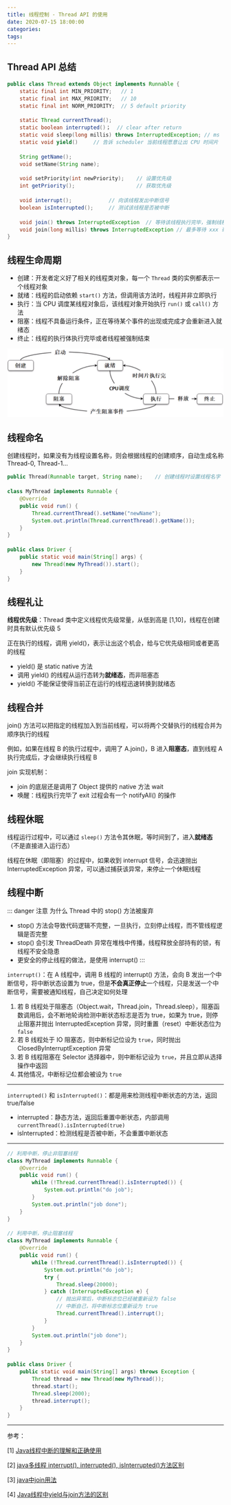 ```yaml
---
title: 线程控制 - Thread API 的使用
date: 2020-07-15 18:00:00
categories: 
tags:
---
```

## Thread API 总结
```java
public class Thread extends Object implements Runnable {
    static final int MIN_PRIORITY;   // 1
    static final int MAX_PRIORITY;   // 10
    static final int NORM_PRIORITY;  // 5 default priority

    static Thread currentThread();
    static boolean interrupted()；  // clear after return
    static void sleep​(long millis) throws InterruptedException; // ms
    static void yield()     // 告诉 scheduler 当前线程愿意让出 CPU 时间片

    String getName();                  
    void setName​(String name); 

    void setPriority​(int newPriority);    // 设置优先级
    int getPriority();                    // 获取优先级

    void interrupt();            // 向该线程发出中断信号
    boolean isInterrupted();     // 测试该线程是否被中断

    void join() throws InterruptedException  // 等待该线程执行完毕，强制线程执行完毕
    void join​(long millis) throws InterruptedException // 最多等待 xxx 毫秒
}
```

## 线程生命周期
- 创建：开发者定义好了相关的线程类对象，每一个 `Thread` 类的实例都表示一个线程对象
- 就绪：线程的启动依赖 `start()` 方法，但调用该方法时，线程并非立即执行
- 执行：当 CPU 调度某线程对象后，该线程对象开始执行 `run()` 或 `call()` 方法
- 阻塞：线程不具备运行条件，正在等待某个事件的出现或完成才会重新进入就绪态
- 终止：线程的执行体执行完毕或者线程被强制结束

![线程的运行状态](/img/Java/MultiThreadState.png)

## 线程命名
创建线程时，如果没有为线程设置名称，则会根据线程的创建顺序，自动生成名称 Thread-0, Thread-1...

```java
public Thread​(Runnable target, String name);    // 创建线程时设置线程名字

class MyThread implements Runnable {
    @Override
    public void run() {
        Thread.currentThread().setName("newName");
        System.out.println(Thread.currentThread().getName());
    }
}

public class Driver {
    public static void main(String[] args) {
        new Thread(new MyThread()).start();
    }
}
```

## 线程礼让
**线程优先级**：Thread 类中定义线程优先级常量，从低到高是 [1,10]，线程在创建时具有默认优先级 5

正在执行的线程，调用 yield()，表示让出这个机会，给与它优先级相同或者更高的线程  
- yield() 是 static native 方法
- 调用 yield() 的线程从运行态转为**就绪态**，而非阻塞态
- yield() 不能保证使得当前正在运行的线程迅速转换到就绪态

## 线程合并
join() 方法可以把指定的线程加入到当前线程，可以将两个交替执行的线程合并为顺序执行的线程

例如，如果在线程 B 的执行过程中，调用了 A.join()，B 进入**阻塞态**，直到线程 A 执行完成后，才会继续执行线程 B

join 实现机制：  
- join 的底层还是调用了 Object 提供的 native 方法 wait
- 唤醒：线程执行完毕了 exit 过程会有一个 notifyAll() 的操作

## 线程休眠
线程运行过程中，可以通过 `sleep()` 方法令其休眠，等时间到了，进⼊**就绪态**（不是直接进入运⾏态）

线程在休眠（即阻塞）的过程中，如果收到 interrupt 信号，会迅速抛出 InterruptedException 异常，可以通过捕获该异常，来停止一个休眠线程

## 线程中断
::: danger 注意
为什么 Thread 中的 stop() 方法被废弃  
- stop() 方法会导致代码逻辑不完整，一旦执行，立刻停止线程，而不管线程逻辑是否完整
- stop() 会引发 ThreadDeath 异常在堆栈中传播，线程释放全部持有的锁，有线程不安全隐患
- 更安全的停止线程的做法，是使用 interrupt()
:::

`interrupt()`：在 A 线程中，调用 B 线程的 interrupt() 方法，会向 B 发出一个中断信号，将中断状态设置为 true，但是**不会真正停止**⼀个线程，只是发送一个中断信号，需要被通知线程，自己决定如何处理

1. 若 B 线程处于阻塞态（Object.wait，Thread.join，Thread.sleep），阻塞函数调用后，会不断地轮询检测中断状态标志是否为 true，如果为 true，则停止阻塞并抛出 InterruptedException 异常，同时重置（reset）中断状态位为 `false`
2. 若 B 线程处于 IO 阻塞态，则中断标记位设为 `true`，同时抛出 ClosedByInterruptException 异常
3. 若 B 线程阻塞在 Selector 选择器中，则中断标记设为 `true`，并且立即从选择操作中返回
4. 其他情况，中断标记位都会被设为 `true`

---
`interrupted()` 和 `isInterrupted()`：都是用来检测线程中断状态的方法，返回 true/false  
- interrupted：静态方法，返回后重置中断状态，内部调用 `currentThread().isInterrupted(true)`
- isInterrupted：检测线程是否被中断，不会重置中断状态

---
```java
// 利用中断，停止非阻塞线程
class MyThread implements Runnable {
    @Override
    public void run() {
        while (!Thread.currentThread().isInterrupted()) {
            System.out.println("do job");
        }
        System.out.println("job done");
    }
}

// 利用中断，停止阻塞线程
class MyThread implements Runnable {
    @Override
    public void run() {
        while (!Thread.currentThread().isInterrupted()) {
            System.out.println("do job");
            try {
                Thread.sleep(20000);
            } catch (InterruptedException e) {
                // 抛出异常后，中断标志位已经被重新设为 false
                // 中断自己，将中断标志位重新设为 true
                Thread.currentThread().interrupt();
            }
        }
        System.out.println("job done");
    }
}

public class Driver {
    public static void main(String[] args) throws Exception {
        Thread thread = new Thread(new MyThread());
        thread.start();
        Thread.sleep(2000);
        thread.interrupt();
    }
}
```

---
参考：

[1] [Java线程中断的理解和正确使用](https://blog.csdn.net/guanfengliang1988/article/details/79238743)

[2] [java多线程 interrupt(), interrupted(), isInterrupted()方法区别](https://www.cnblogs.com/huangyichun/p/7126851.html)

[3] [java中join用法](https://www.cnblogs.com/woniu4/p/8506083.html)

[4] [Java线程中yield与join方法的区别](https://www.cnblogs.com/LittleSpring/p/9676514.html)